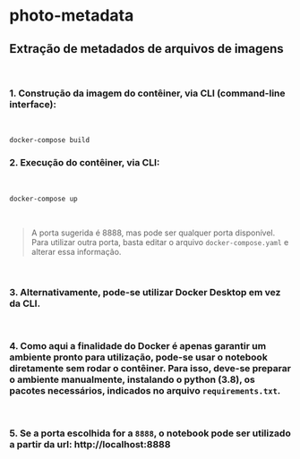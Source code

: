 # photo-metadata 

## Extração de metadados de arquivos de imagens  

<br/> 

### 1. Construção da imagem do contêiner, via CLI (command-line interface):  

<br/> 

    docker-compose build

### 2. Execução do contêiner, via CLI: 

<br/> 

    docker-compose up  
 
<br/> 
 

> A porta sugerida é 8888, mas pode ser qualquer porta disponível. Para utilizar outra porta, basta editar o arquivo `docker-compose.yaml` e alterar essa informação.  

<br />

### 3. Alternativamente, pode-se utilizar Docker Desktop em vez da CLI.

<br />  

### 4. Como aqui a finalidade do Docker é apenas garantir um ambiente pronto para utilização, pode-se usar o notebook diretamente sem rodar o contêiner. Para isso, deve-se preparar o ambiente manualmente, instalando o python (3.8), os pacotes necessários, indicados no arquivo `requirements.txt`.

<br/> 

### 5. Se a porta escolhida for a `8888`, o notebook pode ser utilizado a partir da url: http://localhost:8888

